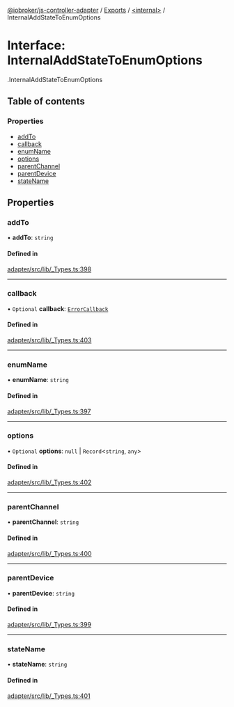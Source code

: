 [@iobroker/js-controller-adapter](../README.md) / [Exports](../modules.md) / [<internal\>](../modules/internal_.md) / InternalAddStateToEnumOptions

# Interface: InternalAddStateToEnumOptions

[<internal>](../modules/internal_.md).InternalAddStateToEnumOptions

## Table of contents

### Properties

- [addTo](internal_.InternalAddStateToEnumOptions.md#addto)
- [callback](internal_.InternalAddStateToEnumOptions.md#callback)
- [enumName](internal_.InternalAddStateToEnumOptions.md#enumname)
- [options](internal_.InternalAddStateToEnumOptions.md#options)
- [parentChannel](internal_.InternalAddStateToEnumOptions.md#parentchannel)
- [parentDevice](internal_.InternalAddStateToEnumOptions.md#parentdevice)
- [stateName](internal_.InternalAddStateToEnumOptions.md#statename)

## Properties

### addTo

• **addTo**: `string`

#### Defined in

[adapter/src/lib/_Types.ts:398](https://github.com/ioBroker/ioBroker.js-controller/blob/79a9f5af/packages/adapter/src/lib/_Types.ts#L398)

___

### callback

• `Optional` **callback**: [`ErrorCallback`](../modules/internal_.md#errorcallback)

#### Defined in

[adapter/src/lib/_Types.ts:403](https://github.com/ioBroker/ioBroker.js-controller/blob/79a9f5af/packages/adapter/src/lib/_Types.ts#L403)

___

### enumName

• **enumName**: `string`

#### Defined in

[adapter/src/lib/_Types.ts:397](https://github.com/ioBroker/ioBroker.js-controller/blob/79a9f5af/packages/adapter/src/lib/_Types.ts#L397)

___

### options

• `Optional` **options**: ``null`` \| `Record`<`string`, `any`\>

#### Defined in

[adapter/src/lib/_Types.ts:402](https://github.com/ioBroker/ioBroker.js-controller/blob/79a9f5af/packages/adapter/src/lib/_Types.ts#L402)

___

### parentChannel

• **parentChannel**: `string`

#### Defined in

[adapter/src/lib/_Types.ts:400](https://github.com/ioBroker/ioBroker.js-controller/blob/79a9f5af/packages/adapter/src/lib/_Types.ts#L400)

___

### parentDevice

• **parentDevice**: `string`

#### Defined in

[adapter/src/lib/_Types.ts:399](https://github.com/ioBroker/ioBroker.js-controller/blob/79a9f5af/packages/adapter/src/lib/_Types.ts#L399)

___

### stateName

• **stateName**: `string`

#### Defined in

[adapter/src/lib/_Types.ts:401](https://github.com/ioBroker/ioBroker.js-controller/blob/79a9f5af/packages/adapter/src/lib/_Types.ts#L401)
